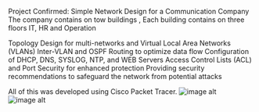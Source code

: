  Project Confirmed: Simple Network Design for a Communication Company 
The company contains on tow buildings , Each building contains on three floors IT, HR and Operation

 Topology Design for multi-networks and Virtual Local Area Networks (VLANs)
 Inter-VLAN and OSPF Routing to optimize data flow
 Configuration of DHCP, DNS, SYSLOG, NTP, and WEB Servers
 Access Control Lists (ACL) and Port Security for enhanced protection
 Providing security recommendations to safeguard the network from potential attacks

All of this was developed using Cisco Packet Tracer.
![image alt](https://github.com/Ghanem-MO/Network-Security_5GCOM-project/blob/8268531c852d7a3d53f013c57374b7ae1ec00bd6/Screenshot%202024-11-22%20112326.png)
![image alt](https://github.com/Ghanem-MO/Network-Security_5GCOM-project/blob/fe09995472b97f135410f5a6b1bca78615957583/Screenshot%202024-11-22%20112618.png)
